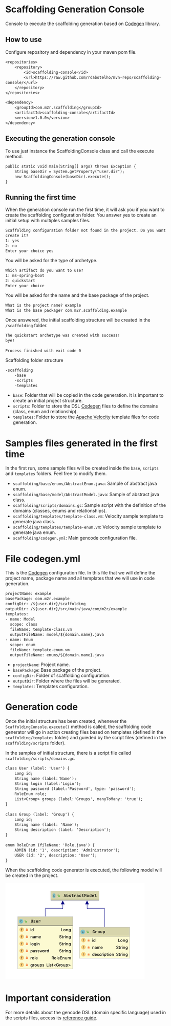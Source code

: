 # Scaffolding Generation Console

Console to execute the scaffolding generation based on [Codegen](https://github.com/rdabotelho/codegen) library.

## How to use

Configure repository and dependency in your maven pom file.

```
<repositories>
    <repository>
        <id>scaffolding-console</id>
        <url>https://raw.github.com/rdabotelho/mvn-repo/scaffolding-console/</url>
    </repository>
</repositories>
```

```
<dependency>
    <groupId>com.m2r.scaffolding</groupId>
    <artifactId>scaffolding-console</artifactId>
    <version>1.0.0</version>
</dependency>
```

## Executing the generation console

To use just instance the ScaffoldingConsole class and call the execute method.

```
public static void main(String[] args) throws Exception {
    String baseDir = System.getProperty("user.dir");
    new ScaffoldingConsole(baseDir).execute();
}
```

## Running the first time

When the generation console run the first time, it will ask you if you want to create the scaffolding configuration folder. You answer yes to create an initial setup with multiples samples files.

```
Scaffolding configuration folder not found in the project. Do you want create it?
1: yes
2: no
Enter your choice yes
```

You will be asked for the type of archetype.

```
Which artifact do you want to use?
1: ms-spring-boot
2: quickstart
Enter your choice
```

You will be asked for the name and the base package of the project.

```
What is the project name? example
What is the base package? com.m2r.scaffolding.example
```

Once answered, the initial scaffolding structure will be created in the `/scaffolding` folder.

```
The quickstart archetype was created with success!
bye!

Process finished with exit code 0
```

Scaffolding folder structure

```
-scaffolding
    -base
    -scripts
    -templates
```

- `base`: Folder that will be copied in the code generation. It is important to create an initial project structure.
- `scripts`: Folder to store the DSL [Codegen](https://github.com/rdabotelho/codegen) files to define the domains (class, enum and relationship).
- `templates`: Folder to store the [Apache Velocity](https://velocity.apache.org) template files for code generation.

# Samples files generated in the first time

In the first run, some sample files will be created inside the `base`, `scripts` and `templates` folders. Feel free to modify them.

- `scaffolding/base/enums/AbstractEnum.java`: Sample of abstract java enum.
- `scaffolding/base/model/AbstractModel.java`: Sample of abstract java class.
- `scaffolding/scripts/domains.gc`: Sample script with the definition of the domains (classes, enums and relationships).
- `scaffolding/templates/template-class.vm`: Velocity sample template to generate java class.
- `scaffolding/templates/template-enum.vm`: Velocity sample template to generate java enum.
- `scaffolding/codegen.yml`: Main gencode configuration file.

# File codegen.yml

This is the [Codegen](https://github.com/rdabotelho/codegen) configuration file. In this file that we will define the project name, package name and all templates that we will use in code generation.

```
projectName: example
basePackage: com.m2r.example
configDir: /${user.dir}/scaffolding
outputDir: /${user.dir}/src/main/java/com/m2r/example
templates:
- name: Model
  scope: class
  fileName: template-class.vm
  outputFileName: model/${domain.name}.java
- name: Enum
  scope: enum
  fileName: template-enum.vm
  outputFileName: enums/${domain.name}.java
```

- `projectName`: Project name.
- `basePackage`: Base package of the project.
- `configDir`: Folder of scaffolding configuration.
- `outputDir`: Folder where the files will be generated.
- `templates`: Templates configuration.

# Generation code

Once the initial structure has been created, whenever the `ScaffoldingConsole.execute()` method is called, the scaffolding code generator will go in action creating files based on templates (defined in the `scaffolding/templates` folder) and guieded by the script files (defined in the `scaffolding/scripts` folder).

In the samples of initial structure, there is a script file called `scaffolding/scripts/domains.gc`.

```
class User (label: 'User') {
    Long id;
    String name (label:'Name');
    String login (label:'Login');
    String password (label:'Password', type: 'password');
    RoleEnum role;
    List<Group> groups (label:'Groups', manyToMany: 'true');
}

class Group (label: 'Group') {
    Long id;
    String name (label: 'Name');
    String description (label: 'Description');
}

enum RoleEnum (fileName: 'Role.java') {
    ADMIN (id: '1', description: 'Administrator');
    USER (id: '2', description: 'User');
}
```

When the scaffolding code generator is executed, the following model will be created in the project.

![Example](example.png)

# Important consideration

For more details about the gencode DSL (domain specific language) used in the scripts files, access its [reference guide](https://github.com/rdabotelho/codegen).
